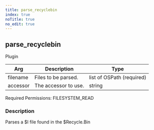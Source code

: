 ```yaml
---
title: parse_recyclebin
index: true
noTitle: true
no_edit: true
---
```




<div class="vql_item"></div>


## parse_recyclebin
<span class='vql_type label label-warning pull-right page-header'>Plugin</span>



<div class="vqlargs"></div>

Arg | Description | Type
----|-------------|-----
filename|Files to be parsed.|list of OSPath (required)
accessor|The accessor to use.|string

Required Permissions: 
<span class="linkcolour label label-success">FILESYSTEM_READ</span>

### Description

Parses a $I file found in the $Recycle.Bin

